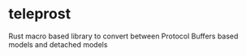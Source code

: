 # teleprost
Rust macro based library to convert between Protocol Buffers based models and detached models
